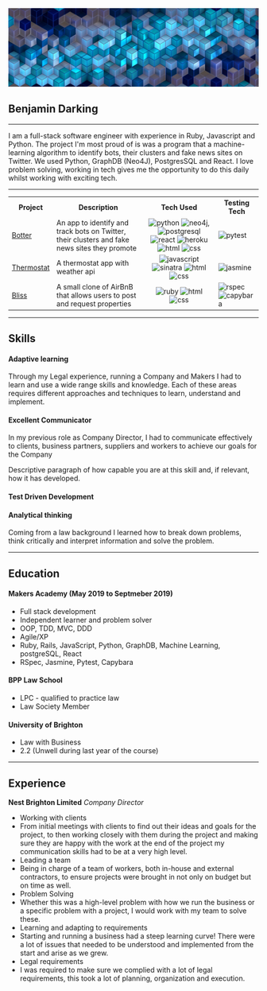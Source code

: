 <img src="banner.jpg" alt="banner">

## Benjamin Darking
***

I am a full-stack software engineer with experience in Ruby, Javascript and Python. The project I'm most proud of is was a program that a machine-learning algorithm to identify bots, their clusters and fake news sites on Twitter. We used Python, GraphDB (Neo4J), PostgresSQL and React.
I love problem solving, working in tech gives me the opportunity to do this daily whilst working with exciting tech.                           
***
<table>
  <tr>
    <th>Project</th>
    <th>Description</th>
    <th>Tech Used</th>
    <th>Testing Tech</th>
  </tr>
  <tr>
    <td><a href="https://github.com/BenjaminDarking/project_pry" target="_blank">Botter</a></td>
    <td>An app to identify and track bots on Twitter, their clusters and fake news sites they promote</td>
    <td> <div align="center"><img src="http://icons.iconarchive.com/icons/cornmanthe3rd/plex/256/Other-python-icon.png" alt="python" width="50" height="50"> <img src="https://s3.amazonaws.com/dev.assets.neo4j.com/wp-content/uploads/neo4j_logo-1024x410.png" alt="neo4j" width="90" height="50">, <img src="https://warlord0blog.files.wordpress.com/2018/02/best-postgresql-hosting.png" alt="postgresql" width="90" height="50"> <img src="https://upload.wikimedia.org/wikipedia/commons/thumb/a/a7/React-icon.svg/1024px-React-icon.svg.png" alt="react" width="50" height="50"> <img src="https://res.cloudinary.com/practicaldev/image/fetch/s--K2q0A5SX--/c_limit%2Cf_auto%2Cfl_progressive%2Cq_auto%2Cw_880/https://thepracticaldev.s3.amazonaws.com/i/2elgd5zp07wkeilkna63.png" alt="heroku" width="45" height="45"> <img src="http://icons.iconarchive.com/icons/cornmanthe3rd/plex/512/Other-html-5-icon.png" alt="html" width="50" height="50"> <img src="https://cdn4.iconfinder.com/data/icons/iconsimple-programming/512/css-512.png" alt="css" width="40" height="45"></div></td>
   <td><img src="https://discoversdkcdn.azureedge.net/runtimecontent/companyfiles/6866/3180/thumbnail.png?v131172083090582194" alt="pytest" width="50" height="50"></td>
  </tr>
  <tr>
    <td><a href="https://github.com/BenjaminDarking/Thermostat" target="_blank">Thermostat</a></td>
    <td>A thermostat app with weather api</td>
    <td><div align="center"><img src="https://upload.wikimedia.org/wikipedia/commons/6/6a/JavaScript-logo.png" alt="javascript" width="45" height="45"> <img src="https://www.kylembrown.com/wp-content/uploads/2013/11/logo.png" alt="sinatra" width="90" height="50"> <img src="http://icons.iconarchive.com/icons/cornmanthe3rd/plex/512/Other-html-5-icon.png" alt="html" width="50" height="50"> <img src="https://cdn4.iconfinder.com/data/icons/iconsimple-programming/512/css-512.png" alt="css" width="40" height="45"></div> </td>
   <td><img src="https://miro.medium.com/max/1050/1*e0hDmiO7rx40JfodzPPKGA.png" alt="jasmine" width="100" height="50"></td>
  </tr>
  <tr>
    <td><a href="https://github.com/BenjaminDarking/bliss-makers" target="_blank">Bliss</a></td>
    <td>A small clone of AirBnB that allows users to post and request properties</td>
    <td><div align="center"><img src="https://keyua.org/media/blog_images/ruby-logo_optimized.png" alt="ruby" width="95" height="60"> <img src="http://icons.iconarchive.com/icons/cornmanthe3rd/plex/512/Other-html-5-icon.png" alt="html" width="50" height="50"> <img src="https://cdn4.iconfinder.com/data/icons/iconsimple-programming/512/css-512.png" alt="css" width="40" height="45"></div></td>
   <td><img src="https://rspec.info/images/logo.png" alt="rspec" width="40" height="40"> <img src="https://www.fsainz.com/img/capybara.png" alt="capybara" width="90" height="40"></td>
  </tr>
</table>

***
## Skills

#### Adaptive learning

Through my Legal experience, running a Company and Makers I had to learn and use a wide range skills and knowledge. Each of these areas requires different approaches and techniques to learn, understand and implement. 


#### Excellent Communicator

In my previous role as Company Director, I had to communicate effectively to clients, business partners, suppliers and workers to achieve our goals for the Company

Descriptive paragraph of how capable you are at this skill and, if relevant, how it has developed.

#### Test Driven Development

#### Analytical thinking
Coming from a law background I learned how to break down problems, think critically and interpret information and solve the problem. 
***
## Education

#### Makers Academy (May 2019 to Septmeber 2019)

- Full stack development
- Independent learner and problem solver
- OOP, TDD, MVC, DDD
- Agile/XP
- Ruby, Rails, JavaScript, Python, GraphDB, 
  Machine Learning, postgreSQL, React
- RSpec, Jasmine, Pytest, Capybara

#### BPP Law School

- LPC - qualified to practice law
- Law Society Member

#### University of Brighton 

- Law with Business 
- 2.2 (Unwell during last year of the course)
***
## Experience

**Nest Brighton Limited** 
*Company Director* 
- Working with clients
 - From initial meetings with clients to find out their ideas and goals for the project, to then working closely with them during the project and making sure they are happy with the work at the end of the project my communication skills had to be at a very high level. 
- Leading a team 
 - Being in charge of a team of workers, both in-house and external contractors, to ensure projects were brought in not only on budget but on time as well. 
- Problem Solving 
 - Whether this was a high-level problem with how we run the business or a specific problem with a project, I would work with my team to solve these.
- Learning and adapting to requirements
 - Starting and running a business had a steep learning curve! There were a lot of issues that needed to be understood and implemented from the start and arise as we grew.
- Legal requirements 
 - I was required to make sure we complied with a lot of legal requirements, this took a lot of planning, organization and execution. 



